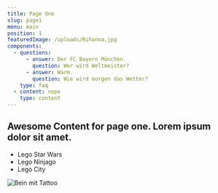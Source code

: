 ```yaml
---
title: Page One
slug: page1
menu: main
position: 1
featuredImage: /uploads/Rihanna.jpg
components:
  - questions:
      - answer: Der FC Bayern München.
        question: Wer wird Weltmeister?
      - answer: Warm.
        question: Wie wird morgen das Wetter?
    type: faq
  - content: nope
    type: content
---
```

## Awesome Content for **page one**. Lorem ipsum dolor sit amet.

* Lego Star Wars
* Lego Ninjago
* Lego City

![Bein mit Tattoo](/uploads/Rihanna-3.jpg "Rihanna unterwegs")
